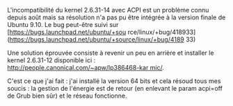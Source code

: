 <!-- title: Ubuntu 9.10 Kernel -->
<!-- category: GNU/Linux -->

L'incompatibilité du kernel 2.6.31-14 avec ACPI est un problème connu depuis
août mais sa résolution n'a pas pu être intégrée à la version finale de
Ubuntu 9.10. <!-- more --> Le bug peut-être suivi sur [https://bugs.launchpad.net/ubuntu/+sou
rce/linux/+bug/418933](https://bugs.launchpad.net/ubuntu/+source/linux/+bug/4189
33)

Une solution éprouvée consiste à revenir un peu en arrière et installer le
kernel 2.6.31-12 disponible ici : [http://people.canonical.com/~apw/lp386468-kar
mic/](http://people.canonical.com/%7Eapw/lp386468-karmic/).

C'est ce que j'ai fait : j'ai installé la version 64 bits et cela résoud tous
mes soucis : la gestion de l'énergie est de retour (en enlevant le param
acpi=off de Grub bien sûr) et le réseau fonctionne.
